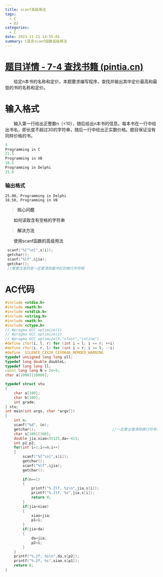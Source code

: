 ```yaml
---
title: scanf高级用法
tags:
  - C
  - OJ
categories:
  - C
date: 2023-11-21 14:55:01
summary: C语言scanf函数高级用法
---
```

# [题目详情 - 7-4 查找书籍 (pintia.cn)](https://pintia.cn/problem-sets/1602920136007483392/exam/problems/1602920196917161989)

&emsp;&emsp;给定n本书的名称和定价，本题要求编写程序，查找并输出其中定价最高和最低的书的名称和定价。

# 输入格式

&emsp;&emsp;输入第一行给出正整数n（<10），随后给出n本书的信息。每本书在一行中给出书名，即长度不超过30的字符串，随后一行中给出正实数价格。题目保证没有同样价格的书。

```cpp
3
Programming in C
21.5
Programming in VB
18.5
Programming in Delphi
25.0
```

### 输出格式

```javascipt
25.00, Programming in Delphi
18.50, Programming in VB
```



> **核心问题**

&emsp;&emsp;如何读取含有空格的字符串

>  **解决方法**

&emsp;&emsp;使用scanf函数的高级用法

```cpp
 scanf("%[^\n]",s[i]);
 getchar();
 scanf("%lf",&jia);
 getchar();  
 //需要注意的是一定要清除缓冲区的换行字符啊
```

# AC代码

```cpp
#include <stdio.h>
#include <math.h>
#include <stdlib.h>
#include <string.h>
#include <math.h>
#include <ctype.h>
// #pragma GCC optimize(1)
// #pragma GCC optimize(2)
// #pragma GCC optimize(3,"ofast","inline")
#define ifor(i, l, r) for (int i = l; i <= r; ++i)
#define rfor(i, r, l) for (int i = r; i >= l; --i)
#define _SILENCE_CXX20_CISO646_REMOED_WARNING
typedef unsigned long long ull;
typedef long double doubleL;
typedef long long ll;
const long long N = 2e+5;
char a[1000][10000];

typedef struct stu
{
    char a[100];
    char b[100];
    int grade;
} stu;
int main(int args, char *argv[])
{
    int n;
    scanf("%d", &n);
    getchar();                                   //一定要注意清除换行符号，不然打死这个题都要错
    char s[100][100];
    double jia,xiao=35125,da=-413;
    int p1,p2;
    for(int i=1;i<=n;i++)
    {
        scanf("%[^\n]",s[i]);
        getchar();
        scanf("%lf",&jia);
        getchar();
        
        if(n==1)
        {
            printf("%.2lf, %s\n",jia,s[i]);
            printf("%.2lf, %s",jia,s[i]);
            return 0;
        }
        if(jia<xiao)
        {
            xiao=jia;
            p1=i;
        }
        if(jia>da)
        {
            da=jia;
            p2=i;
        }
    }
    printf("%.2f, %s\n",da,s[p2]);
    printf("%.2f, %s",xiao,s[p1]);
    return 0;
}

```

